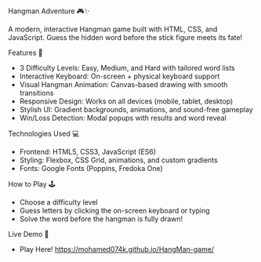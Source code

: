 Hangman Adventure 🎮✨

A modern, interactive Hangman game built with HTML, CSS, and JavaScript. Guess the hidden word before the stick figure meets its fate!

Features 🌟
- 3 Difficulty Levels: Easy, Medium, and Hard with tailored word lists
- Interactive Keyboard: On-screen + physical keyboard support
- Visual Hangman Animation: Canvas-based drawing with smooth transitions
- Responsive Design: Works on all devices (mobile, tablet, desktop)
- Stylish UI: Gradient backgrounds, animations, and sound-free gameplay
- Win/Loss Detection: Modal popups with results and word reveal

Technologies Used 💻
- Frontend: HTML5, CSS3, JavaScript (ES6)
- Styling: Flexbox, CSS Grid, animations, and custom gradients
- Fonts: Google Fonts (Poppins, Fredoka One)

How to Play 🕹️
- Choose a difficulty level
- Guess letters by clicking the on-screen keyboard or typing
- Solve the word before the hangman is fully drawn!

Live Demo 🔗
- Play Here! https://mohamed074k.github.io/HangMan-game/
